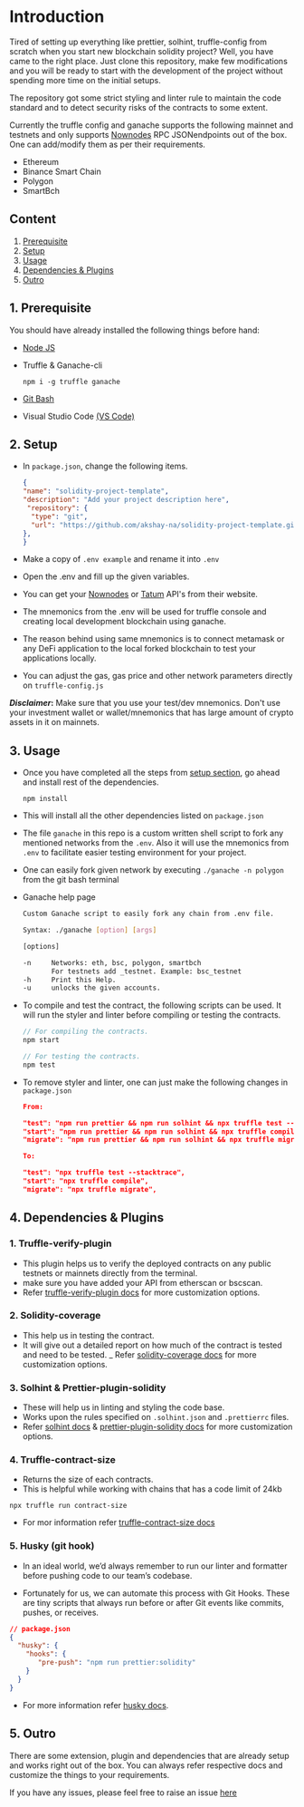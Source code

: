 # Introduction

Tired of setting up everything like prettier, solhint, truffle-config from
scratch when you start new blockchain solidity project? Well, you have came to
the right place. Just clone this repository, make few modifications and you will
be ready to start with the development of the project without spending more time
on the initial setups.

The repository got some strict styling and linter rule to maintain
the code standard and to detect security risks of the contracts to some extent.

Currently the truffle config and ganache supports the following mainnet and
testnets and only supports [Nownodes](https://nownodes.io/) RPC JSONendpoints
out of the box. One can add/modify them as per their requirements.

- Ethereum
- Binance Smart Chain
- Polygon
- SmartBch

## Content

1. [Prerequisite](./README.md#1-prerequisite)
2. [Setup](./README.md#2-setup)
3. [Usage](./README.md#3-Usage)
4. [Dependencies & Plugins](./README.md#4-dependencies--plugins)
5. [Outro](/README.md#5-outro)

## 1. Prerequisite

You should have already installed the following things before hand:

- [Node JS](https://nodejs.org/en/)
- Truffle & Ganache-cli

  ```node
  npm i -g truffle ganache
  ```

- [Git Bash](https://git-scm.com/downloads)
- Visual Studio Code [(VS Code)](https://code.visualstudio.com/)

## 2. Setup

- In `package.json`, change the following items.

  ```json
  {
  "name": "solidity-project-template",
  "description": "Add your project description here",
   "repository": {
    "type": "git",
    "url": "https://github.com/akshay-na/solidity-project-template.git"
  },
  }
  ```

- Make a copy of ``.env example`` and rename it into ``.env``
- Open the .env and fill up the given variables.
- You can get your [Nownodes](https://nownodes.io/) or
  [Tatum](https://tatum.io/) API's from their website.
- The mnemonics from the .env will be used for truffle console and creating
  local development blockchain using ganache.
- The reason behind using same mnemonics is to connect metamask or any DeFi
  application to the local forked blockchain to test your applications locally.
- You can adjust the gas, gas price and other network parameters directly on `truffle-config.js`

**_Disclaimer_:** Make sure that you use your test/dev mnemonics. Don't use your investment wallet or wallet/mnemonics that has large
amount of crypto assets in it on mainnets.

## 3. Usage

- Once you have completed all the steps from [setup section](./README.md#2-setup), go ahead and install rest of the dependencies.

  ```node
  npm install
  ```

- This will install all the other dependencies listed on `package.json`
- The file `ganache` in this repo is a custom written shell script to fork any
  mentioned networks from the `.env`. Also it will use the mnemonics from `.env`
  to facilitate easier testing environment for your project.
- One can easily fork given network by executing `./ganache -n polygon` from   the
  git bash terminal
- Ganache help page

  ```bash
  Custom Ganache script to easily fork any chain from .env file.

  Syntax: ./ganache [option] [args]

  [options]

  -n     Networks: eth, bsc, polygon, smartbch
         For testnets add _testnet. Example: bsc_testnet
  -h     Print this Help.
  -u     unlocks the given accounts.
  ```

- To compile and test the contract, the following scripts can be used. It will
  run the styler and linter before compiling or testing the contracts.

  ```java
  // For compiling the contracts.
  npm start

  // For testing the contracts.
  npm test
  ```

- To remove styler and linter, one can just make the following changes in `package.json`

  ```json
  From:

  "test": "npm run prettier && npm run solhint && npx truffle test --stacktrace",
  "start": "npm run prettier && npm run solhint && npx truffle compile",
  "migrate": "npm run prettier && npm run solhint && npx truffle migrate",

  To:

  "test": "npx truffle test --stacktrace",
  "start": "npx truffle compile",
  "migrate": "npx truffle migrate",
  ```

## 4. Dependencies & Plugins

### 1. Truffle-verify-plugin

- This plugin helps us to verify the deployed contracts on any public testnets
  or mainnets
  directly from the terminal.
- make sure you have added your API from etherscan or bscscan.
- Refer
  [truffle-verify-plugin
  docs](https://www.npmjs.com/package/truffle-plugin-verify) for more
  customization options.

### 2. Solidity-coverage

- This help us in testing the contract.
- It will give out a detailed report on how much of the contract is tested and
  need to be tested.
_ Refer [solidity-coverage
docs](https://www.npmjs.com/package/@davidqhr/solidity-coverage) for more
customization options.

### 3. Solhint & Prettier-plugin-solidity

- These will help us in linting and styling the code base.
- Works upon the rules specified on `.solhint.json` and `.prettierrc` files.
- Refer [solhint docs](https://www.npmjs.com/package/solhint) & [prettier-plugin-solidity docs](prettier-plugin-solidity) for more
customization options.

### 4. Truffle-contract-size

- Returns the size of each contracts.
- This is helpful while working with chains that has a code limit of 24kb

```node
npx truffle run contract-size
```

- For mor information refer [truffle-contract-size docs](https://www.npmjs.com/package/truffle-contract-size)

### 5. Husky (git hook)

- In an ideal world, we’d always remember to run our linter and formatter before pushing code to our team’s codebase.

- Fortunately for us, we can automate this process with Git Hooks. These are tiny scripts that always run before or after Git events like commits, pushes, or receives.

```json
// package.json
{
  "husky": {
    "hooks": {
       "pre-push": "npm run prettier:solidity"
    }
  }
}
```

- For more information refer [husky docs](https://www.npmjs.com/package/husky).

## 5. Outro

There are some extension, plugin and dependencies that are already setup and
works right out of the box. You can always refer respective docs and customize
the things to your requirements.

If you have any issues, please feel free to raise an issue [here](https://github.com/akshay-na/solidity-project-template/issues)
